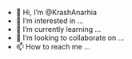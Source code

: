 - 👋 Hi, I’m @KrashAnarhia
- 👀 I’m interested in ...
- 🌱 I’m currently learning ...
- 💞️ I’m looking to collaborate on ...
- 📫 How to reach me ...

<!---
KrashAnarhia/KrashAnarhia is a ✨ special ✨ repository because its `README.md` (this file) appears on your GitHub profile.
You can click the Preview link to take a look at your changes.
--->
